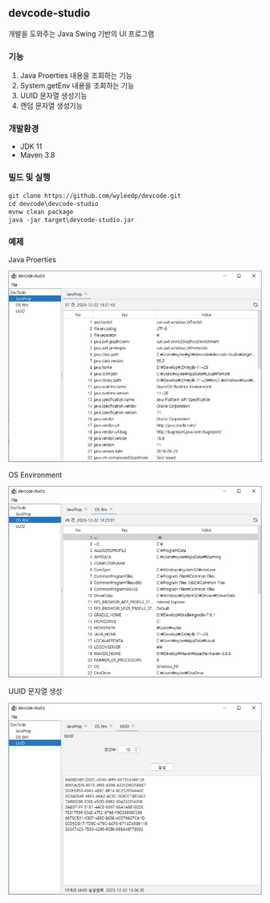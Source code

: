 ## devcode-studio
개발을 도와주는 Java Swing 기반의 UI 프로그램


### 기능
1. Java Proerties 내용을 조회하는 기능
2. System.getEnv 내용을 조회하는 기능
3. UUID 문자열 생성기능
4. 랜덤 문자열 생성기능


### 개발환경
* JDK 11
* Maven 3.8


### 빌드 및 실행
```shell
git clone https://github.com/wyleedp/devcode.git
cd devcode\devcode-studio
mvnw clean package
java -jar target\devcode-studio.jar
```


### 예제
Java Proerties

![Java Properties](./doc/image/01_JavaProerties.jpg)

OS Environment

![Java Properties](./doc/image/02_OsEnvironment.jpg)

UUID 문자열 생성

![Java Properties](./doc/image/03_UUID.jpg)
